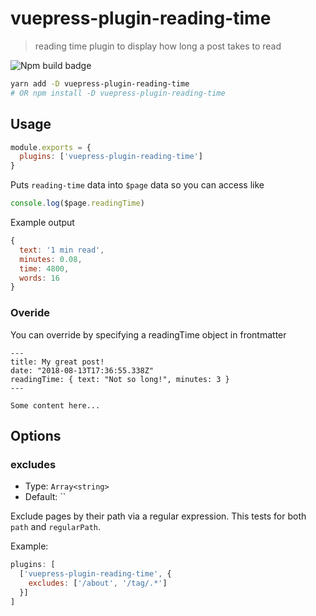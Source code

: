# vuepress-plugin-reading-time 

> reading time plugin to display how long a post takes to read

![Npm build badge](https://img.shields.io/npm/v/vuepress-plugin-reading-time.svg?style=flat-square)

```bash
yarn add -D vuepress-plugin-reading-time
# OR npm install -D vuepress-plugin-reading-time
```

## Usage

```javascript
module.exports = {
  plugins: ['vuepress-plugin-reading-time']
}
```

Puts `reading-time` data into `$page` data so you can access like

```js
console.log($page.readingTime)
```

Example output
```js
{
  text: '1 min read',
  minutes: 0.08,
  time: 4800,
  words: 16
}
```

### Overide

You can override by specifying a readingTime object in frontmatter

```
---
title: My great post!
date: "2018-08-13T17:36:55.338Z"
readingTime: { text: "Not so long!", minutes: 3 }
---

Some content here...
```


## Options

### excludes

- Type: `Array<string>`
- Default: ``

Exclude pages by their path via a regular expression. This tests for both `path`
and `regularPath`.

Example:

```javascript
plugins: [
  ['vuepress-plugin-reading-time', {
    excludes: ['/about', '/tag/.*']
  }]
]
```
